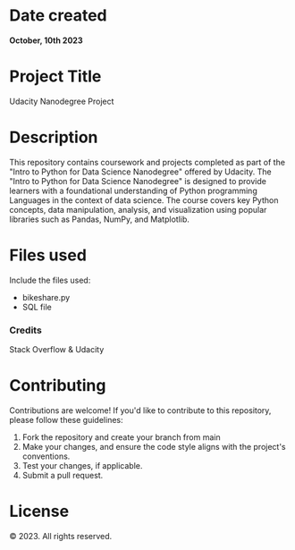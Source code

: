 <h1> Date created </h1>
<b> October, 10th 2023 </b>

<h1> Project Title </h1>
Udacity Nanodegree Project

<h1> Description </h1>
This repository contains coursework and projects completed as part of the "Intro to Python for Data Science Nanodegree" offered by Udacity.
The "Intro to Python for Data Science Nanodegree" is designed to provide learners with a foundational understanding of Python programming Languages in the context of data science. The course covers key Python concepts, data manipulation, analysis, and visualization using popular libraries such as Pandas, NumPy, and Matplotlib.

<h1> Files used </h1>
Include the files used:
  <ul>
    <li>
      bikeshare.py
    </li>
    <li>
      SQL file
    </li>
  </ul>

### Credits
Stack Overflow & Udacity

<h1> Contributing </h1>
Contributions are welcome! If you'd like to contribute to this repository, please follow these guidelines:
<ol>
<li> Fork the repository and create your branch from main </li>
<li> Make your changes, and ensure the code style aligns with the project's conventions. </li>
<li> Test your changes, if applicable. </li>
<li> Submit a pull request. </li>
</ol>
<h1> License </h1> <!-- Updated section of the ReadMe file -->
<footer>
    <p> &copy; 2023. All rights reserved.</p>
</footer>

